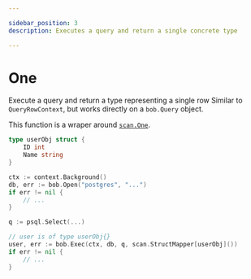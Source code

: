 ```yaml
---

sidebar_position: 3
description: Executes a query and return a single concrete type

---
```


# One

Execute a query and return a type representing a single row
Similar to `QueryRowContext`, but works directly on a `bob.Query` object.

This function is a wraper around [`scan.One`](https://pkg.go.dev/github.com/stephenafamo/scan#One).

```go
type userObj struct {
    ID int
    Name string
}

ctx := context.Background()
db, err := bob.Open("postgres", "...")
if err != nil {
    // ...
}

q := psql.Select(...)

// user is of type userObj{}
user, err := bob.Exec(ctx, db, q, scan.StructMapper[userObj]())
if err != nil {
    // ...
}
```
